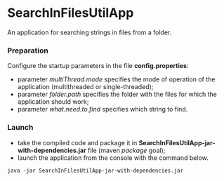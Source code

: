 <h1>SearchInFilesUtilApp</h1>

An application for searching strings in files from a folder.

<h3>Preparation</h3>

Configure the startup parameters in the file **config.properties**:

* parameter <em>multiThread.mode</em> specifies the mode of operation of the application (multithreaded or single-threaded);
* parameter <em>folder.path</em> specifies the folder with the files for which the application should work;
* parameter <em>what.need.to.find</em> specifies which string to find.

<h3>Launch</h3>

* take the compiled code and package it in **SearchInFilesUtilApp-jar-with-dependencies.jar** file (maven <em>package</em> goal);
* launch the application from the console with the command below.
```
java -jar SearchInFilesUtilApp-jar-with-dependencies.jar
```